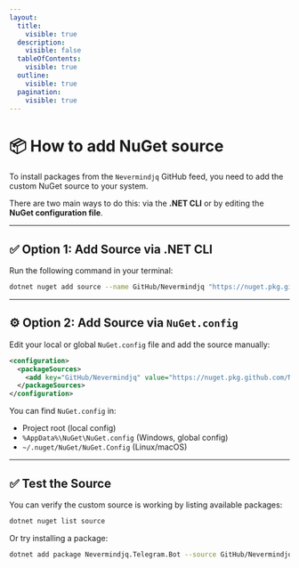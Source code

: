 ```yaml
---
layout:
  title:
    visible: true
  description:
    visible: false
  tableOfContents:
    visible: true
  outline:
    visible: true
  pagination:
    visible: true
---
```


# 📦 How to add NuGet source

To install packages from the `Nevermindjq` GitHub feed, you need to add the custom NuGet source to your system.

There are two main ways to do this: via the **.NET CLI** or by editing the **NuGet configuration file**.

***

## ✅ Option 1: Add Source via .NET CLI

Run the following command in your terminal:

```bash
dotnet nuget add source --name GitHub/Nevermindjq "https://nuget.pkg.github.com/nevermindjq/index.json"
```

***

## ⚙️ Option 2: Add Source via `NuGet.config`

Edit your local or global `NuGet.config` file and add the source manually:

```xml
<configuration>
  <packageSources>
    <add key="GitHub/Nevermindjq" value="https://nuget.pkg.github.com/Nevermindjq/index.json" />
  </packageSources>
</configuration>
```

You can find `NuGet.config` in:

* Project root (local config)
* `%AppData%\NuGet\NuGet.config` (Windows, global config)
* `~/.nuget/NuGet/NuGet.Config` (Linux/macOS)

***

## ✅ Test the Source

You can verify the custom source is working by listing available packages:

```bash
dotnet nuget list source
```

Or try installing a package:

```bash
dotnet add package Nevermindjq.Telegram.Bot --source GitHub/Nevermindjq
```
